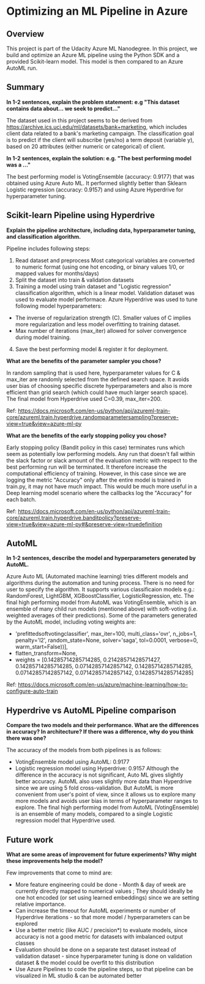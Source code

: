 # Optimizing an ML Pipeline in Azure

## Overview
This project is part of the Udacity Azure ML Nanodegree.
In this project, we build and optimize an Azure ML pipeline using the Python SDK and a provided Scikit-learn model.
This model is then compared to an Azure AutoML run.

## Summary
**In 1-2 sentences, explain the problem statement: e.g "This dataset contains data about... we seek to predict..."**

The dataset used in this project seems to be derived from https://archive.ics.uci.edu/ml/datasets/bank+marketing, which includes client data related to a bank's marketing campaign. The classification goal is to predict if the client will subscribe (yes/no) a term deposit (variable y), based on 20 attributes (either numeric or categorical) of client.

**In 1-2 sentences, explain the solution: e.g. "The best performing model was a ..."**

The best performing model is VotingEnsemble (accuracy: 0.9177) that was obtained using Azure Auto ML.
It performed slightly better than Sklearn Logistic regression (accuracy: 0.9157) and using Azure Hyperdrive for hyperparameter tuning.

## Scikit-learn Pipeline using Hyperdrive
**Explain the pipeline architecture, including data, hyperparameter tuning, and classification algorithm.**

Pipeline includes following steps:
1. Read dataset and preprocess
Most categorical variables are converted to numeric format (using one hot encoding, or binary values 1/0, or mapped values for months/days)
2. Split the dataset into train & validation datasets
3. Training a model using train dataset and "Logistic regression" classification algorithm, which is a linear model.  Validation dataset was used to evaluate model performace. Azure Hyperdrive was used to tune following model hyperparameters: 
- The inverse of regularization strength (C). Smaller values of C implies more regularization and less model overfitting to training dataset.
- Max number of iterations (max_iter) allowed for solver convergence during model training.
4. Save the best performing model & register it for deployment.

**What are the benefits of the parameter sampler you chose?**

In random sampling that is used here, hyperparameter values for C & max_iter are randomly selected from the defined search space. It avoids user bias of choosing specific discrete hyperparameters and also is more efficient than grid search (which could have much larger search space). The final model from Hyperdrive used C=0.39, max_iter=200.

Ref: https://docs.microsoft.com/en-us/python/api/azureml-train-core/azureml.train.hyperdrive.randomparametersampling?preserve-view=true&view=azure-ml-py

**What are the benefits of the early stopping policy you chose?**

Early stopping policy (Bandit policy in this case) terminates runs which seem as potentially low performing models. Any run that doesn't fall within the slack factor or slack amount of the evaluation metric with respect to the best performing run will be terminated. It therefore increase the computational efficiency of training. However, in this case since we are logging the metric "Accuracy" only after the entire model is trained in train.py, it may not have much impact. This would be much more useful in a Deep learning model scenario where the callbacks log the "Accuracy" for each batch.

Ref: https://docs.microsoft.com/en-us/python/api/azureml-train-core/azureml.train.hyperdrive.banditpolicy?preserve-view=true&view=azure-ml-py#&preserve-view=truedefinition

## AutoML
**In 1-2 sentences, describe the model and hyperparameters generated by AutoML.**

Azure Auto ML (Automated machine learning) tries different models and algorithms during the automation and tuning process. There is no need for user to specify the algorithm. It supports various classificaion models e.g.: RandomForest, LightGBM, XGBoostClassifier, LogisticRegression, etc.
The final high performing model from AutoML was VotingEnsemble, which is an ensemble of many child run models (mentioned above) with soft-voting (i.e. weighted averages of their predictions). Some of the parameters generated by the AutoML model, including voting weights are:
- 'prefittedsoftvotingclassifier', max_iter=100, multi_class='ovr', n_jobs=1, penalty='l2', random_state=None, solver='saga', tol=0.0001, verbose=0, warm_start=False))],
- flatten_transform=None,
- weights = [0.14285714285714285, 0.21428571428571427, 0.14285714285714285, 0.07142857142857142, 0.14285714285714285, 0.07142857142857142, 0.07142857142857142, 0.14285714285714285]

Ref: https://docs.microsoft.com/en-us/azure/machine-learning/how-to-configure-auto-train

## Hyperdrive vs AutoML Pipeline comparison
**Compare the two models and their performance. What are the differences in accuracy? In architecture? If there was a difference, why do you think there was one?**

The accuracy of the models from both pipelines is as follows:
- VotingEnsemble model using AutoML: 0.9177
- Logistic regression model using Hyperdrive: 0.9157
Although the difference in the accuracy is not significant, Auto ML gives slightly better accuracy.
AutoML also uses slightly more data than Hyperdrive since we are using 5 fold cross-validation.
But AutoML is more convenient from user's point of view, since it allows us to explore many more models and avoids user bias in terms of hyperparameter ranges to explore.
The final high performing model from AutoML (VotingEnsemble) is an ensemble of many models, compared to a single Logistic regression model that Hyperdrive used.

## Future work
**What are some areas of improvement for future experiments? Why might these improvements help the model?**

Few improvements that come to mind are:
-  More feature engineering could be done - Month & day of week are currently directly mapped to numerical values ; They should ideally be one hot encoded (or set using learned embeddings) since we are setting relative importance.
-  Can increase the timeout for AutoML experiments or number of Hyperdrive iterations - so that more model / hyperparameters can be explored
-  Use a better metric (like AUC / precision*) to evaluate models, since accuracy is not a good metric for datasets with imbalanced output classes 
-  Evaluation should be done on a separate test dataset instead of validation dataset - since hyperparameter tuning is done on validation dataset & the model could be overfit to this distribution
-  Use Azure Pipelines to code the pipeline steps, so that pipeline can be visualized in ML studio & can be automated better

